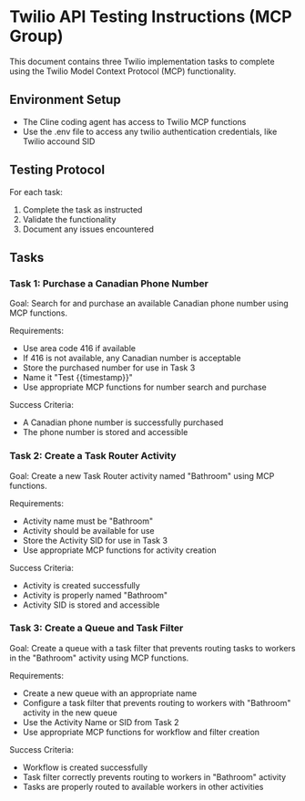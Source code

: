 # Twilio API Testing Instructions (MCP Group)

This document contains three Twilio implementation tasks to complete using the Twilio Model Context Protocol (MCP) functionality.

## Environment Setup

- The Cline coding agent has access to Twilio MCP functions
- Use the .env file to access any twilio authentication credentials, like Twilio accound SID

## Testing Protocol

For each task:
1. Complete the task as instructed
2. Validate the functionality
3. Document any issues encountered

## Tasks

### Task 1: Purchase a Canadian Phone Number

Goal: Search for and purchase an available Canadian phone number using MCP functions.

Requirements:
- Use area code 416 if available
- If 416 is not available, any Canadian number is acceptable
- Store the purchased number for use in Task 3
- Name it "Test {{timestamp}}"
- Use appropriate MCP functions for number search and purchase

Success Criteria:
- A Canadian phone number is successfully purchased
- The phone number is stored and accessible

### Task 2: Create a Task Router Activity

Goal: Create a new Task Router activity named "Bathroom" using MCP functions.

Requirements:
- Activity name must be "Bathroom"
- Activity should be available for use
- Store the Activity SID for use in Task 3
- Use appropriate MCP functions for activity creation

Success Criteria:
- Activity is created successfully
- Activity is properly named "Bathroom"
- Activity SID is stored and accessible

### Task 3: Create a Queue and Task Filter

Goal: Create a queue with a task filter that prevents routing tasks to workers in the "Bathroom" activity using MCP functions.

Requirements:
- Create a new queue with an appropriate name
- Configure a task filter that prevents routing to workers with "Bathroom" activity in the new queue
- Use the Activity Name or SID from Task 2
- Use appropriate MCP functions for workflow and filter creation

Success Criteria:
- Workflow is created successfully
- Task filter correctly prevents routing to workers in "Bathroom" activity
- Tasks are properly routed to available workers in other activities